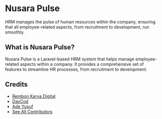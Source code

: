 # Nusara Pulse
HRM manages the pulse of human resources within the company, ensuring that all employee-related aspects, from recruitment to development, run smoothly.

## What is Nusara Pulse?
Nusara Pulse is a Laravel-based HRM system that helps manage employee-related aspects within a company. It provides a comprehensive set of features to streamline HR processes, from recruitment to development.

## Credits
- [Rembon Karya Digital](https://github.com/rembonnn)
- [DayCod](https://github.com/dayCod)
- [Ade Yusuf](https://github.com/adeyusuf211)
- [See All Contributors](https://github.com/rembonnn/laravel-auditor/contributors)
